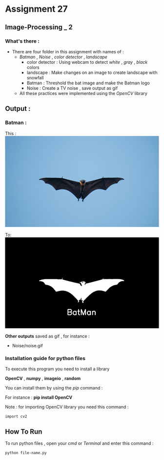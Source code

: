 # Assignment 27

## Image-Processing _ 2

### What's there :

- There are four folder in this assignment with names of :
  - *Batman* , *Noise* , *color detector* , *landscape*
    - color detector : Using webcam to detect *white* , *gray* , *black*  colors
    - landscape : Make changes on an image to create landscape with snowfall
    - Batman : Threshold the bat image and make the Batman logo
    - Noise : Create a TV noise , save output as gif
  - All these practices were implemented using the *OpenCV* library

## Output :

### Batman :

This : ![concentric](Batman/Bat.jpg) 

 To: ![concentric](Batman/batman.jpg)

**Other outputs** saved as gif , for instance :
- Noise/noise.gif

### Installation guide for python files
To execute this program you need to install a library

**OpenCV**  , **numpy** , **imageio** , **random**

You can install them by using the *pip* command :

For instance :
**pip install OpenCV**

Note : for importing OpenCV library you need this command :
```
import cv2
```

## How To Run

To run python files , open your *cmd* or *Terminal* and enter this command :
```
python file-name.py
```
